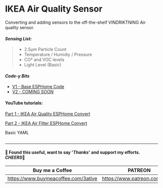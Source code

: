 # IKEA Air Quality Sensor
Converting and adding sensors to the off-the-shelf VINDRIKTNING Air quality sensor.

#### _Sensing List:_

> - 2.5μm Particle Count
> - Temperature / Humidiy / Pressure
> - CO² and VOC levels
> - Light Level (Basic)


#### *Code-y Bits*
- [V1 - Base ESPHome Code](https://github.com/3ative/IKEA-Air-Quality-Sensor/blob/main/ikea_aq_v1.yaml)
- [V2 - COMING SOON](#)


#### YouTube tutorials:
[Part 1 - IKEA Air Quality ESPHome Convert](https://youtu.be/_XgJyYwlejo)

[Part 2 - IKEA Air Filter ESPHome Convert](https://youtu.be/_XgJyYwlejo)

Basic YAML
```yaml

```





___

#### 💖 Found this useful, want to say '*Thanks*' and support my efforts. *CHEERS*🍺
| Buy me a Coffee | PATREON |
|-----------------|---------|
| https://www.buymeacoffee.com/3ative | https://www.patreon.com/3ative |
